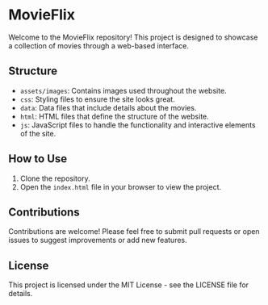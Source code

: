 # MovieFlix

Welcome to the MovieFlix repository! This project is designed to showcase a collection of movies through a web-based interface.

## Structure
- `assets/images`: Contains images used throughout the website.
- `css`: Styling files to ensure the site looks great.
- `data`: Data files that include details about the movies.
- `html`: HTML files that define the structure of the website.
- `js`: JavaScript files to handle the functionality and interactive elements of the site.

## How to Use
1. Clone the repository.
2. Open the `index.html` file in your browser to view the project.

## Contributions
Contributions are welcome! Please feel free to submit pull requests or open issues to suggest improvements or add new features.

## License
This project is licensed under the MIT License - see the LICENSE file for details.
